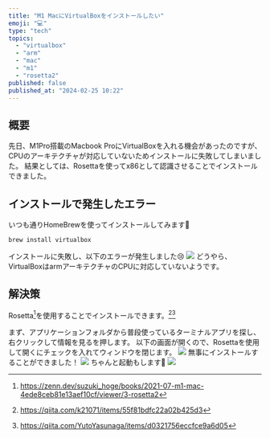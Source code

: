 ```yaml
---
title: "M1 MacにVirtualBoxをインストールしたい"
emoji: "💻"
type: "tech"
topics:
  - "virtualbox"
  - "arm"
  - "mac"
  - "m1"
  - "rosetta2"
published: false
published_at: "2024-02-25 10:22"
---
```


## 概要
先日、M1Pro搭載のMacbook ProにVirtualBoxを入れる機会があったのですが、CPUのアーキテクチャが対応していないためインストールに失敗してしまいました。
結果としては、Rosettaを使ってx86として認識させることでインストールできました。
## インストールで発生したエラー
いつも通りHomeBrewを使ってインストールしてみます🍺
```bash
brew install virtualbox
```
インストールに失敗し、以下のエラーが発生しました😢
![](https://storage.googleapis.com/zenn-user-upload/bf15e9547953-20240225.png)
どうやら、VirtualBoxはarmアーキテクチャのCPUに対応していないようです。
## 解決策
Rosetta[^1]を使用することでインストールできます。[^2][^3]

まず、アプリケーションフォルダから普段使っているターミナルアプリを探し、右クリックして情報を見るを押します。
以下の画面が開くので、Rosettaを使用して開くにチェックを入れてウィンドウを閉じます。
![](https://storage.googleapis.com/zenn-user-upload/7f8793211d78-20240225.png)
無事にインストールすることができました！
![](https://storage.googleapis.com/zenn-user-upload/996921b0e31f-20240225.png)
ちゃんと起動もします🥳
![](https://storage.googleapis.com/zenn-user-upload/e55fa20cd650-20240225.png)

[^1]:https://zenn.dev/suzuki_hoge/books/2021-07-m1-mac-4ede8ceb81e13aef10cf/viewer/3-rosetta2
[^2]:https://qiita.com/k21071/items/55f81bdfc22a02b425d3
[^3]:https://qiita.com/YutoYasunaga/items/d0321756eccfce9a6d05